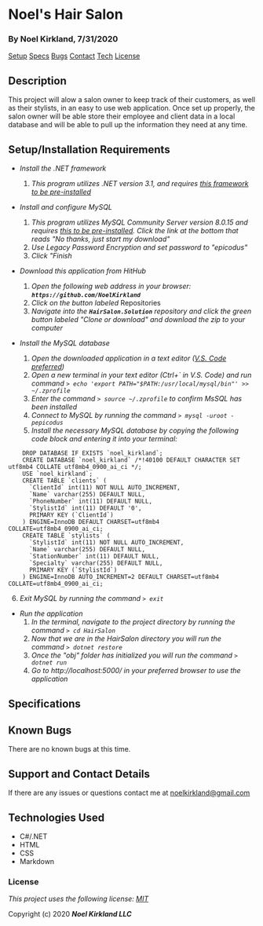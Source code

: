 # Noel's Hair Salon

### By Noel Kirkland, 7/31/2020

[Setup](#1)
[Specs](#2)
[Bugs](#3)
[Contact](#4)
[Tech](#5)
[License](#6)

## Description

This project will alow a salon owner to keep track of their customers, as well as their stylists, in an easy to use web application. Once set up properly, the salon owner will be able store their employee and client data in a local database and will be able to pull up the information they need at any time.

## Setup/Installation Requirements <a name="1"></a>

* _Install the .NET framework_
  1. _This program utilizes .NET version 3.1, and requires [this framework to be pre-installed](https://dotnet.microsoft.com/download/dotnet-core/3.1)_

* _Install and configure MySQL_
  1. _This program utilizes MySQL Community Server version 8.0.15 and requires [this to be pre-installed](https://dev.mysql.com/downloads/file/?id=484914). Click the link at the bottom that reads "No thanks, just start my download"_
  2. _Use Legacy Password Encryption and set password to "epicodus"_
  3. _Click "Finish_
  


* _Download this application from HitHub_
  1. _Open the following web address in your browser: **`https://github.com/NoelKirkland`**_
  2. _Click on the button labeled_ Repositories
  3. _Navigate into the **`HairSalon.Solution`** repository and click the green button labeled "Clone or download" and download the zip to your computer_

* _Install the MySQL database_
  1. _Open the downloaded application in a text editor ([V.S. Code preferred](https://code.visualstudio.com/))_
  2. _Open a new terminal in your text editor (Ctrl+\` in V.S. Code) and run command `> echo 'export PATH="$PATH:/usr/local/mysql/bin"' >> ~/.zprofile`_
  3. _Enter the command `> source ~/.zprofile` to confirm MsSQL has been installed_
  4. _Connect to MySQL by running the command `> mysql -uroot -pepicodus`_
  5. _Install the necessary MySQL database by copying the following code block and entering it into your terminal:_

```
    DROP DATABASE IF EXISTS `noel_kirkland`;
    CREATE DATABASE `noel_kirkland` /*!40100 DEFAULT CHARACTER SET utf8mb4 COLLATE utf8mb4_0900_ai_ci */;
    USE `noel_kirkland`;
    CREATE TABLE `clients` (
      `ClientId` int(11) NOT NULL AUTO_INCREMENT,
      `Name` varchar(255) DEFAULT NULL,
      `PhoneNumber` int(11) DEFAULT NULL,
      `StylistId` int(11) DEFAULT '0',
      PRIMARY KEY (`ClientId`)
    ) ENGINE=InnoDB DEFAULT CHARSET=utf8mb4 COLLATE=utf8mb4_0900_ai_ci;
    CREATE TABLE `stylists` (
      `StylistId` int(11) NOT NULL AUTO_INCREMENT,
      `Name` varchar(255) DEFAULT NULL,
      `StationNumber` int(11) DEFAULT NULL,
      `Specialty` varchar(255) DEFAULT NULL,
      PRIMARY KEY (`StylistId`)
    ) ENGINE=InnoDB AUTO_INCREMENT=2 DEFAULT CHARSET=utf8mb4 COLLATE=utf8mb4_0900_ai_ci;

```

  6. _Exit MySQL by running the command `> exit`_

* _Run the application_
  1. _In the terminal, navigate to the project directory by running the command `> cd HairSalon`_
  2. _Now that we are in the HairSalon directory you will run the command `> dotnet restore`_
  3. _Once the "obj" folder has initialized you will run the command `> dotnet run`_
  4. _Go to http://localhost:5000/ in your preferred browser to use the application_


## Specifications <a name="2"></a>

## Known Bugs <a name="3"></a>

There are no known bugs at this time.

## Support and Contact Details <a name="4"></a>

If there are any issues or questions contact me at noelkirkland@gmail.com

## Technologies Used <a name="5"></a>

*  C#/.NET
*  HTML
*  CSS
*  Markdown


### License <a name="6"></a>

*This project uses the following license: [MIT](https://opensource.org/licenses/MIT)*

Copyright (c) 2020 **_Noel Kirkland LLC_**